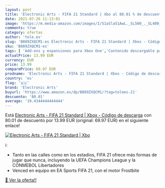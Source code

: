 ```yaml
---
layout: post
title: 'Electronic Arts - FIFA 21 Standard | Xbo al 80.01 % de descuento'
date: 2021-07-26 11:13:01
image: 'https://m.media-amazon.com/images/I/51aSla51AwL._SL500_._SL400_.jpg'
comments: true
category: ofertas
author: 'tole.es'
slug: 'B089ZXQCM1-es Electronic Arts - FIFA 21 Standard | Xbox - Código de...'
sku: 'B089ZXQCM1-es'
tags: [ 'Add-ons y expansiones para Xbox One','Contenido descargable para Xbox One','Hardware y juegos para Xbox One','Hardware y juegos para Xbox Series X y S','Videojuegos','electronic arts','xbox', ]
actualPrice: 13.99 EUR
currency: EUR
price: 13.99
comparePrice: 69.97 EUR
prodname: 'Electronic Arts - FIFA 21 Standard | Xbox - Código de descarga'
country: 'es'
flag: '🇪🇸'
brand: 'Electronic Arts'
buyurl: 'https://www.amazon.es/dp/B089ZXQCM1/?tag=tolees-21'
descuento: '80.01'
average: '19.4344444444444'
---
```


Está [Electronic Arts - FIFA 21 Standard | Xbox - Código de descarga](https://www.amazon.es/dp/B089ZXQCM1/?tag=tolees-21) con 80.01 de descuento por 13.99 EUR (original: 69.97 EUR) en el siguiente enlace!

[![Electronic Arts - FIFA 21 Standard | Xbo](https://m.media-amazon.com/images/I/51aSla51AwL._SL500_._SL400_.jpg)](https://www.amazon.es/dp/B089ZXQCM1/?tag=tolees-21)

ℹ️:

- Tanto en las calles como en los estadios, FIFA 21 ofrece más formas de jugar que nunca, incluyendo la UEFA Champions League y la CONMEBOL Libertadores
- Venced en equipo en EA Sports FIFA 21, con el motor Frostbite

[🛒 Ver la oferta!!](https://www.amazon.es/dp/B089ZXQCM1/?tag=tolees-21)
